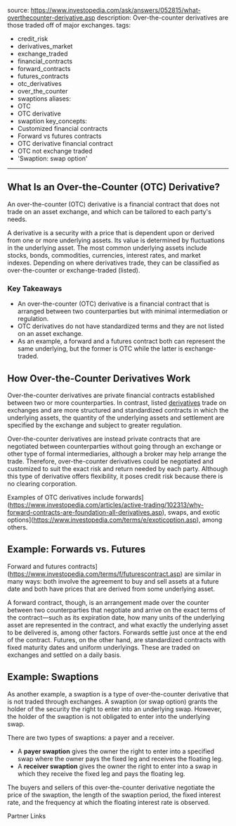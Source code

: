  
source: 
  https://www.investopedia.com/ask/answers/052815/what-overthecounter-derivative.asp
description: Over-the-counter derivatives are those traded off of major exchanges.
tags:
  - credit_risk
  - derivatives_market
  - exchange_traded
  - financial_contracts
  - forward_contracts
  - futures_contracts
  - otc_derivatives
  - over_the_counter
  - swaptions
aliases:
  - OTC
  - OTC derivative
  - swaption
key_concepts:
  - Customized financial contracts
  - Forward vs futures contracts
  - OTC derivative financial contract
  - OTC not exchange traded
  - 'Swaption: swap option'
---


## What Is an Over-the-Counter (OTC) Derivative?

An over-the-counter (OTC) derivative is a financial contract that does not trade on an asset exchange, and which can be tailored to each party's needs.

A derivative is a security with a price that is dependent upon or derived from one or more underlying assets. Its value is determined by fluctuations in the underlying asset. The most common underlying assets include stocks, bonds, commodities, currencies, interest rates, and market indexes. Depending on where derivatives trade, they can be classified as over-the-counter or exchange-traded (listed).

### Key Takeaways

- An over-the-counter (OTC) derivative is a financial contract that is arranged between two counterparties but with minimal intermediation or regulation.
- OTC derivatives do not have standardized terms and they are not listed on an asset exchange.
- As an example, a forward and a futures contract both can represent the same underlying, but the former is OTC while the latter is exchange-traded.

## How Over-the-Counter Derivatives Work

Over-the-counter derivatives are private financial contracts established between two or more counterparties. In contrast, listed [derivatives](https://www.investopedia.com/terms/e/exchange-traded-derivative.asp) trade on exchanges and are more structured and standardized contracts in which the underlying assets, the quantity of the underlying assets and settlement are specified by the exchange and subject to greater regulation.

Over-the-counter derivatives are instead private contracts that are negotiated between counterparties without going through an exchange or other type of formal intermediaries, although a broker may help arrange the trade. Therefore, over-the-counter derivatives could be negotiated and customized to suit the exact risk and return needed by each party. Although this type of derivative offers flexibility, it poses credit risk because there is no clearing corporation.

Examples of OTC derivatives include forwards](https://www.investopedia.com/articles/active-trading/102313/why-forward-contracts-are-foundation-all-derivatives.asp), swaps, and exotic options](https://www.investopedia.com/terms/e/exoticoption.asp), among others.

## Example: Forwards vs. Futures

Forward and futures contracts](https://www.investopedia.com/terms/f/futurescontract.asp) are similar in many ways: both involve the agreement to buy and sell assets at a future date and both have prices that are derived from some underlying asset.

A forward contract, though, is an arrangement made over the counter between two counterparties that negotiate and arrive on the exact terms of the contract—such as its expiration date, how many units of the underlying asset are represented in the contract, and what exactly the underlying asset to be delivered is, among other factors. Forwards settle just once at the end of the contract. Futures, on the other hand, are standardized contracts with fixed maturity dates and uniform underlyings. These are traded on exchanges and settled on a daily basis.

## Example: Swaptions

As another example, a swaption is a type of over-the-counter derivative that is not traded through exchanges. A swaption (or swap option) grants the holder of the security the right to enter into an underlying swap. However, the holder of the swaption is not obligated to enter into the underlying swap.

There are two types of swaptions: a payer and a receiver.

- A **payer swaption** gives the owner the right to enter into a specified swap where the owner pays the fixed leg and receives the floating leg.
- A **receiver swaption** gives the owner the right to enter into a swap in which they receive the fixed leg and pays the floating leg.

The buyers and sellers of this over-the-counter derivative negotiate the price of the swaption, the length of the swaption period, the fixed interest rate, and the frequency at which the floating interest rate is observed.

Partner Links
